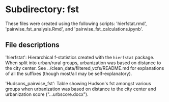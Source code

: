 # Subdirectory: fst

These files were created using the following scripts: 'hierfstat.rmd', 'pairwise_fst_analysis.Rmd', and 'pairwise_fst_calculations.ipynb'.

## File descriptions

'hierfstat': Hierarchical f-statistics created with the `hierfstat` package. When split into urban/rural groups, urbanization was based on distance to the city center. See ../clean_data/filtered_vcfs/README.md for explanations of all the suffixes (though most/all may be self-explanatory).

'Hudsons_pairwise_fst': Table showing Hudson's fst amongst various groups when urbanization was based on distance to the city center and urbanization score ("...urbscore.docx").